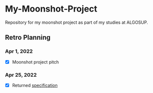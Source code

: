 # My-Moonshot-Project
Repository for my moonshot project as part of my studies at ALGOSUP.

## Retro Planning

### Apr 1, 2022
- [x] Moonshot project pitch

### Apr 25, 2022
- [x] Returned [specification](https://github.com/lauraleehollande/My-Moonshot-Project/blob/main/Specification.md)
